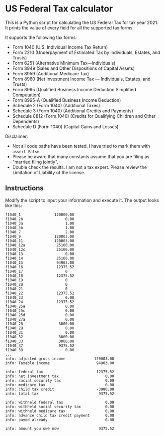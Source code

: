# US Federal Tax calculator

This is a Python script for calculating the US Federal Tax for tax year 2021. It prints the value of every field for all the supported tax forms.

It supports the following tax forms:
* Form 1040 (U.S. Individual Income Tax Return)
* Form 2210 (Underpayment of Estimated Tax by Individuals, Estates, and Trusts)
* Form 6251 (Alternative Minimum Tax—Individuals)
* Form 8949 (Sales and Other Dispositions of Capital Assets)
* Form 8959 (Additional Medicare Tax)
* Form 8960 (Net Investment Income Tax — Individuals, Estates, and Trusts)
* Form 8995 (Qualified Business Income Deduction Simplified Computation)
* Form 8995-A (Qualified Business Income Deduction)
* Schedule 2 (Form 1040) (Additional Taxes)
* Schedule 3 (Form 1040) (Additional Credits and Payments)
* Schedule 8812 (Form 1040) (Credits for Qualifying Children and Other Dependents)
* Schedule D (Form 1040) (Capital Gains and Losses)

Disclaimer:
* Not all code paths have been tested. I have tried to mark them with `assert False`.
* Please be aware that many constants assume that you are filing as "married filing jointly".
* Double check the results. I am not a tax expert. Please review the Limitation of Liability of the license.

## Instructions

Modify the script to input your information and execute it. The output looks like this:
```
f1040_1               120000.00
f1040_2b                   0.00
f1040_3a                   1.00
f1040_3b                   1.00
f1040_7                    2.00
f1040_9               120003.00
f1040_11              120003.00
f1040_12a              25100.00
f1040_12c              25100.00
f1040_13                   0.00
f1040_14               25100.00
f1040_15               94903.00
f1040_16               12375.52
f1040_17                   0
f1040_18               12375.52
f1040_19                   0
f1040_20                   0
f1040_21                   0
f1040_22               12375.52
f1040_23                   0.00
f1040_24               12375.52
f1040_25a                  0.00
f1040_25c                  0.00
f1040_25d                  0.00
f1040_27a                  0.00
f1040_28                3000.00
f1040_29                   0.00
f1040_31                   0.00
f1040_32                3000.00
f1040_33                3000.00
f1040_37                9375.52
f1040_38                   0.00
...
info: adjusted gross income             120003.00
info: Taxable income                     94903.00

info: federal tax                        12375.52
info: net investment tax                     0.00
info: social security tax                    0.00
info: medicare tax                           0.00
info: child tax credit                   -3000.00
info: total tax                           9375.52

info: withheld federal tax                   0.00
info: withheld social security tax           0.00
info: withheld medicare tax                  0.00
info: advance child tax credit payment       0.00
info: payed already                          0.00

info: amount you owe now                  9375.52
```
